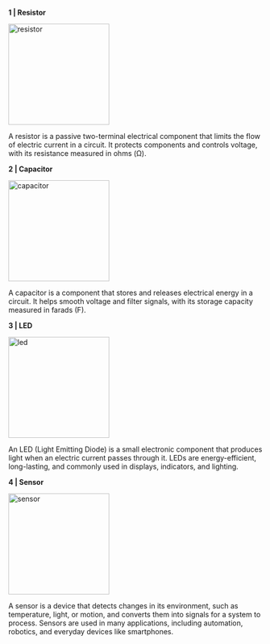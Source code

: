 **1 | Resistor**

<img src="https://cdn-icons-png.flaticon.com/128/1482/1482822.png" alt="resistor" width="200" height="200">

A resistor is a passive two-terminal electrical component that limits the flow of electric current in a circuit. It protects components and controls voltage, with its resistance measured in ohms (Ω).

**2 | Capacitor**

<img src="https://cdn-icons-png.flaticon.com/128/2479/2479538.png" alt="capacitor" width="200" height="200">

A capacitor is a component that stores and releases electrical energy in a circuit. It helps smooth voltage and filter signals, with its storage capacity measured in farads (F).

**3 | LED**

<img src="https://cdn-icons-png.flaticon.com/128/2338/2338767.png" alt="led" width="200" height="200">

An LED (Light Emitting Diode) is a small electronic component that produces light when an electric current passes through it. LEDs are energy-efficient, long-lasting, and commonly used in displays, indicators, and lighting.

**4 | Sensor**

<img src="https://cdn-icons-png.flaticon.com/128/2803/2803636.png" alt="sensor" width="200" height="200">

A sensor is a device that detects changes in its environment, such as temperature, light, or motion, and converts them into signals for a system to process. Sensors are used in many applications, including automation, robotics, and everyday devices like smartphones.
